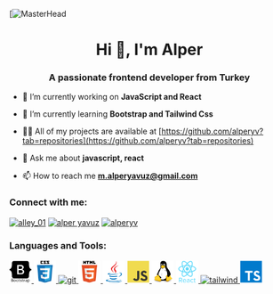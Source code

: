  [![MasterHead](https://www.google.com/url?sa=i&url=https%3A%2F%2Fwww.linkedin.com%2Fpulse%2Fexploring-fundamentals-front-end-web-development&psig=AOvVaw0wahc7L62zssiGswahgXjP&ust=1693086459027000&source=images&cd=vfe&opi=89978449&ved=0CBAQjRxqFwoTCNisotnk-IADFQAAAAAdAAAAABAE)


<h1 align="center">Hi 👋, I'm Alper</h1>
<h3 align="center">A passionate frontend developer from Turkey</h3>

- 🔭 I’m currently working on **JavaScript and React**

- 🌱 I’m currently learning **Bootstrap and Tailwind Css**

- 👨‍💻 All of my projects are available at [https://github.com/alperyv?tab=repositories](https://github.com/alperyv?tab=repositories)

- 💬 Ask me about **javascript, react**

- 📫 How to reach me **m.alperyavuz@gmail.com**

<h3 align="left">Connect with me:</h3>
<p align="left">
<a href="https://twitter.com/alley_01" target="blank"><img align="center" src="https://raw.githubusercontent.com/rahuldkjain/github-profile-readme-generator/master/src/images/icons/Social/twitter.svg" alt="alley_01" height="30" width="40" /></a>
<a href="https://linkedin.com/in/alper yavuz" target="blank"><img align="center" src="https://raw.githubusercontent.com/rahuldkjain/github-profile-readme-generator/master/src/images/icons/Social/linked-in-alt.svg" alt="alper yavuz" height="30" width="40" /></a>
<a href="https://instagram.com/alperyv" target="blank"><img align="center" src="https://raw.githubusercontent.com/rahuldkjain/github-profile-readme-generator/master/src/images/icons/Social/instagram.svg" alt="alperyv" height="30" width="40" /></a>
</p>

<h3 align="left">Languages and Tools:</h3>
<p align="left"> <a href="https://getbootstrap.com" target="_blank" rel="noreferrer"> <img src="https://raw.githubusercontent.com/devicons/devicon/master/icons/bootstrap/bootstrap-plain-wordmark.svg" alt="bootstrap" width="40" height="40"/> </a> <a href="https://www.w3schools.com/css/" target="_blank" rel="noreferrer"> <img src="https://raw.githubusercontent.com/devicons/devicon/master/icons/css3/css3-original-wordmark.svg" alt="css3" width="40" height="40"/> </a> <a href="https://git-scm.com/" target="_blank" rel="noreferrer"> <img src="https://www.vectorlogo.zone/logos/git-scm/git-scm-icon.svg" alt="git" width="40" height="40"/> </a> <a href="https://www.w3.org/html/" target="_blank" rel="noreferrer"> <img src="https://raw.githubusercontent.com/devicons/devicon/master/icons/html5/html5-original-wordmark.svg" alt="html5" width="40" height="40"/> </a> <a href="https://www.java.com" target="_blank" rel="noreferrer"> <img src="https://raw.githubusercontent.com/devicons/devicon/master/icons/java/java-original.svg" alt="java" width="40" height="40"/> </a> <a href="https://developer.mozilla.org/en-US/docs/Web/JavaScript" target="_blank" rel="noreferrer"> <img src="https://raw.githubusercontent.com/devicons/devicon/master/icons/javascript/javascript-original.svg" alt="javascript" width="40" height="40"/> </a> <a href="https://www.linux.org/" target="_blank" rel="noreferrer"> <img src="https://raw.githubusercontent.com/devicons/devicon/master/icons/linux/linux-original.svg" alt="linux" width="40" height="40"/> </a> <a href="https://reactjs.org/" target="_blank" rel="noreferrer"> <img src="https://raw.githubusercontent.com/devicons/devicon/master/icons/react/react-original-wordmark.svg" alt="react" width="40" height="40"/> </a> <a href="https://tailwindcss.com/" target="_blank" rel="noreferrer"> <img src="https://www.vectorlogo.zone/logos/tailwindcss/tailwindcss-icon.svg" alt="tailwind" width="40" height="40"/> </a> <a href="https://www.typescriptlang.org/" target="_blank" rel="noreferrer"> <img src="https://raw.githubusercontent.com/devicons/devicon/master/icons/typescript/typescript-original.svg" alt="typescript" width="40" height="40"/> </a> </p>
